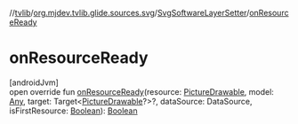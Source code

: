 //[tvlib](../../../index.md)/[org.mjdev.tvlib.glide.sources.svg](../index.md)/[SvgSoftwareLayerSetter](index.md)/[onResourceReady](on-resource-ready.md)

# onResourceReady

[androidJvm]\
open override fun [onResourceReady](on-resource-ready.md)(resource: [PictureDrawable](https://developer.android.com/reference/kotlin/android/graphics/drawable/PictureDrawable.html), model: [Any](https://kotlinlang.org/api/latest/jvm/stdlib/kotlin/-any/index.html), target: Target&lt;[PictureDrawable](https://developer.android.com/reference/kotlin/android/graphics/drawable/PictureDrawable.html)?&gt;?, dataSource: DataSource, isFirstResource: [Boolean](https://kotlinlang.org/api/latest/jvm/stdlib/kotlin/-boolean/index.html)): [Boolean](https://kotlinlang.org/api/latest/jvm/stdlib/kotlin/-boolean/index.html)
